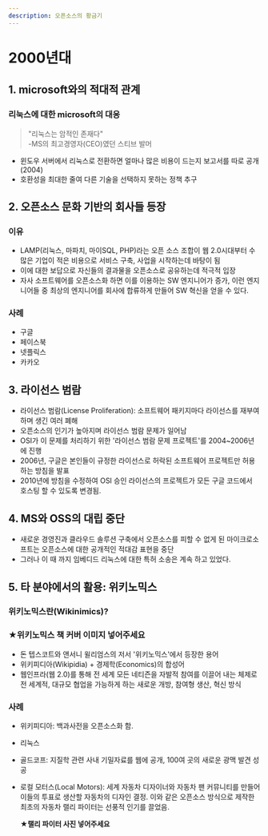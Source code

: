 ```yaml
---
description: 오픈소스의 황금기
---
```


# 2000년대

## 1. microsoft와의 적대적 관계

### 리눅스에 대한 microsoft의 대응

> "리눅스는 암적인 존재다"  
>  -MS의 최고경영자\(CEO\)였던 스티브 발머

* 윈도우 서버에서 리눅스로 전환하면 얼마나 많은 비용이 드는지 보고서를 따로 공개\(2004\)
* 호환성을 최대한 줄여 다른 기술을 선택하지 못하는 정책 추구

## 2. 오픈소스 문화 기반의 회사들 등장

### 이유

* LAMP\(리눅스, 마파치, 마이SQL, PHP\)라는 오픈 소스 조합이 웹 2.0시대부터 수많은 기업이 적은 비용으로 서비스 구축, 사업을 시작하는데 바탕이 됨
* 이에 대한 보답으로 자신들의 결과물을 오픈소스로 공유하는데 적극적 입장
* 자사 소프트웨어를 오픈소스화 하면 이를 이용하는 SW 엔지니어가 증가, 이런 엔지니어들 중 최상의 엔지니어를 회사에 합류하게 만들어 SW 혁신을 얻을 수 있다.

### 사례

* 구글
* 페이스북
* 넷플릭스
* 카카오



## 3. 라이선스 범람

* 라이선스 범람\(License Proliferation\): 소프트웨어 패키지마다 라이선스를 재부여하며 생긴 여러 폐해
* 오픈소스의 인기가 높아지며 라이선스 범람 문제가 일어남
* OSI가 이 문제를 처리하기 위한 '라이선스 범람 문제 프로젝트'를 2004~2006년에 진행
* 2006년, 구글은 본인들이 규정한 라이선스로 허락된 소프트웨어 프로젝트만 허용하는 방침을 발표
* 2010년에 방침을 수정하여 OSI 승인 라이선스의 프로젝트가 모든 구글 코드에서 호스팅 할 수 있도록 변경됨.



## 4. MS와 OSS의 대립 중단

* 새로운 경영진과 클라우드 솔루션 구축에서 오픈소스를 피할 수 없게 된 마이크로소프트는 오픈소스에 대한 공개적인 적대감 표현을 중단
* 그러나 이 때 까지 임베디드 리눅스에 대한 특허 소송은 계속 하고 있었다.



## 5. 타 분야에서의 활용: 위키노믹스

### 위키노믹스란\(Wikinimics\)?

### ★위키노믹스 책 커버 이미지 넣어주세요

* 돈 텝스코트와 앤서니 윌리엄스의 저서 '위키노믹스'에서 등장한 용어
* 위키피디아\(Wikipidia\) + 경제학\(Economics\)의 합성어
* 웹인프라\(웹 2.0\)를 통해 전 세계 모든 네티즌을 자발적 참여를 이끌어 내는 체제로 전 세계적, 대규모 협업을 가능하게 하는 새로운 개방, 참여형 생산, 혁신 방식

### 사례

* 위키피디아: 백과사전을 오픈소스화 함.
* 리눅스
* 골드코프: 지질학 관련 사내 기밀자료를 웹에 공개, 100여 곳의 새로운 광맥 발견 성공
* 로컬 모터스\(Local Motors\): 세계 자동차 디자이너와 자동차 팬 커뮤니티를 만들어 이들의 투표로 생산할 자동차의 디자인 결정. 이와 같은 오픈소스 방식으로 제작한 최초의 자동차 랠리 파이터는 선풍적 인기를 끌었음.

  **★랠리 파이터 사진 넣어주세요**

